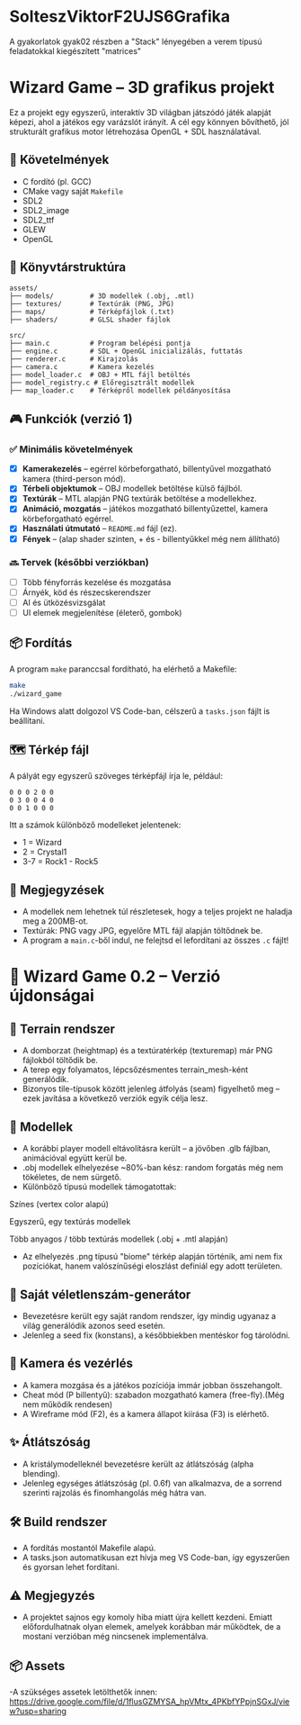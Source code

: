 # SolteszViktorF2UJS6Grafika

A gyakorlatok gyak02 részben a "Stack" lényegében a verem típusú feladatokkal kiegészített "matrices"

# Wizard Game – 3D grafikus projekt

Ez a projekt egy egyszerű, interaktív 3D világban játszódó játék alapját képezi, ahol a játékos egy varázslót irányít. A cél egy könnyen bővíthető, jól strukturált grafikus motor létrehozása OpenGL + SDL használatával.

## 🔧 Követelmények

- C fordító (pl. GCC)
- CMake vagy saját `Makefile`
- SDL2
- SDL2_image
- SDL2_ttf
- GLEW
- OpenGL

## 📁 Könyvtárstruktúra

```
assets/
├── models/         # 3D modellek (.obj, .mtl)
├── textures/       # Textúrák (PNG, JPG)
├── maps/           # Térképfájlok (.txt)
├── shaders/        # GLSL shader fájlok

src/
├── main.c          # Program belépési pontja
├── engine.c        # SDL + OpenGL inicializálás, futtatás
├── renderer.c      # Kirajzolás
├── camera.c        # Kamera kezelés
├── model_loader.c  # OBJ + MTL fájl betöltés
├── model_registry.c # Előregisztrált modellek
├── map_loader.c    # Térképről modellek példányosítása
```

## 🎮 Funkciók (verzió 1)

### ✅ Minimális követelmények

- [x] **Kamerakezelés** – egérrel körbeforgatható, billentyűvel mozgatható kamera (third-person mód).
- [x] **Térbeli objektumok** – OBJ modellek betöltése külső fájlból.
- [x] **Textúrák** – MTL alapján PNG textúrák betöltése a modellekhez.
- [x] **Animáció, mozgatás** – játékos mozgatható billentyűzettel, kamera körbeforgatható egérrel.
- [x] **Használati útmutató** – `README.md` fájl (ez).
- [x] **Fények** – (alap shader szinten, + és - billentyűkkel még nem állítható)

### 🔜 Tervek (későbbi verziókban)

- [ ] Több fényforrás kezelése és mozgatása
- [ ] Árnyék, köd és részecskerendszer
- [ ] AI és ütközésvizsgálat
- [ ] UI elemek megjelenítése (életerő, gombok)

## 📦 Fordítás

A program `make` paranccsal fordítható, ha elérhető a Makefile:

```bash
make
./wizard_game
```

Ha Windows alatt dolgozol VS Code-ban, célszerű a `tasks.json` fájlt is beállítani.

## 🗺️ Térkép fájl

A pályát egy egyszerű szöveges térképfájl írja le, például:

```
0 0 0 2 0 0
0 3 0 0 4 0
0 0 1 0 0 0
```

Itt a számok különböző modelleket jelentenek:

- 1 = Wizard
- 2 = Crystal1
- 3-7 = Rock1 - Rock5

## 📌 Megjegyzések

- A modellek nem lehetnek túl részletesek, hogy a teljes projekt ne haladja meg a 200MB-ot.
- Textúrák: PNG vagy JPG, egyelőre MTL fájl alapján töltődnek be.
- A program a `main.c`-ből indul, ne felejtsd el lefordítani az összes `.c` fájlt!

# 🧙 Wizard Game 0.2 – Verzió újdonságai
## 🌄 Terrain rendszer
- A domborzat (heightmap) és a textúratérkép (texturemap) már PNG fájlokból töltődik be.
- A terep egy folyamatos, lépcsőzésmentes terrain_mesh-ként generálódik.
- Bizonyos tile-típusok között jelenleg átfolyás (seam) figyelhető meg – ezek javítása a következő verziók egyik célja lesz.

## 🧱 Modellek
- A korábbi player modell eltávolításra került – a jövőben .glb fájlban, animációval együtt kerül be.
- .obj modellek elhelyezése ~80%-ban kész: random forgatás még nem tökéletes, de nem sürgető.
- Különböző típusú modellek támogatottak:

Színes (vertex color alapú)

Egyszerű, egy textúrás modellek

Több anyagos / több textúrás modellek (.obj + .mtl alapján)

- Az elhelyezés .png típusú "biome" térkép alapján történik, ami nem fix pozíciókat, hanem valószínűségi eloszlást definiál egy adott területen.

## 🎲 Saját véletlenszám-generátor
- Bevezetésre került egy saját random rendszer, így mindig ugyanaz a világ generálódik azonos seed esetén.
- Jelenleg a seed fix (konstans), a későbbiekben mentéskor fog tárolódni.

## 🎥 Kamera és vezérlés
- A kamera mozgása és a játékos pozíciója immár jobban összehangolt.
- Cheat mód (P billentyű): szabadon mozgatható kamera (free-fly).(Még nem működik rendesen)
- A Wireframe mód (F2), és a kamera állapot kiírása (F3) is elérhető.

## ✨ Átlátszóság
- A kristálymodelleknél bevezetésre került az átlátszóság (alpha blending).
- Jelenleg egységes átlátszóság (pl. 0.6f) van alkalmazva, de a sorrend szerinti rajzolás és finomhangolás még hátra van.

## 🛠 Build rendszer
- A fordítás mostantól Makefile alapú.
- A tasks.json automatikusan ezt hívja meg VS Code-ban, így egyszerűen és gyorsan lehet fordítani.

## ⚠️ Megjegyzés
- A projektet sajnos egy komoly hiba miatt újra kellett kezdeni. Emiatt előfordulhatnak olyan elemek, amelyek korábban már működtek, de a mostani verzióban még nincsenek implementálva.

## 📦 Assets
-A szükséges assetek letölthetők innen:
https://drive.google.com/file/d/1flusGZMYSA_hpVMtx_4PKbfYPpjnSGxJ/view?usp=sharing


